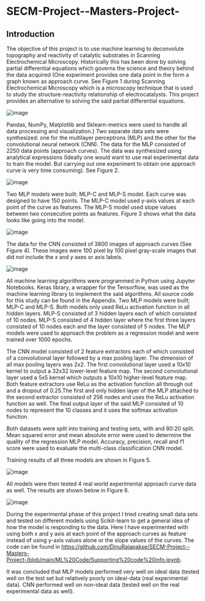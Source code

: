 # SECM-Project--Masters-Project-

## Introduction

The objective of this project is to use machine learning to deconvolute topography and reactivity of catalytic substrates in Scanning Electrochemical Microscopy. Historically this has been done by solving partial differential equations which governs the science and theory behind the data acquired (One experiment provides one data point in the form a graph known as approach curve. See Figure 1 during Scanning Electrochemical Microscopy which is a microscopy technique that is used to study the structure-reactivity relationship of electrocatalysts. This project provides an alternative to solving the said partial differential equations.

![image](https://user-images.githubusercontent.com/55726382/172060837-777105f8-842f-44f7-b87c-5e45d81e3616.png)



Pandas, NumPy, Matplotlib and Sklearn-metrics were used to handle all data processing and visualization.} Two separate data sets were synthesized: one for the multilayer perceptrons (MLP) and the other for the convolutional neural network (CNN). The data for the MLP consisted of 2250 data points (approach curves). The data was synthesized using analytical expressions (Ideally one would want to use real experimental data to train the model. But carrying out one experiment to obtain one approach curve is very time consuming). See Figure 2.

![image](https://user-images.githubusercontent.com/55726382/172060889-78a0a45a-cac7-4737-aa5d-27a885de9fe0.png)

Two MLP models were built: MLP-C and MLP-S model. Each curve was designed to have 150 points. The MLP-C model used y-axis values at each point of the curve as features. The MLP-S model used slope values between two consecutive points as features. Figure 3 shows what the data looks like going into the model. 

![image](https://user-images.githubusercontent.com/55726382/172060931-aa65ed4d-2c4d-4722-84b6-d253d0effa04.png)

The data for the CNN consisted of 3800 images of approach curves (See Figure 4). These images were 100 pixel by 100 pixel gray-scale images that did not include the $x$ and $y$ axes or axis labels.

![image](https://user-images.githubusercontent.com/55726382/172060986-664066c5-ef34-44fd-a644-481829ecb966.png)

All machine learning algorithms were programmed in Python using Jupyter Notebooks. Keras library, a wrapper for the Tensorflow, was used as the machine learning library to implement the said algorithms. All source code for this study can be found in the Appendix.
Two MLP models were built; MLP-C and MLP-S. Both models only used ReLu activation function in all hidden layers. MLP-S consisted of 3 hidden layers each of which consisted of 10 nodes. MLP-S  consisted of 4 hidden layer where the first three layers consisted of 10 nodes each and the layer consisted of 5 nodes. The MLP models were used to approach the problem as a regression model and were trained over 1000 epochs.

The CNN model consisted of 2 feature extractors each of which consisted of a convolutional layer followed by a max pooling layer. The dimension of all max pooling layers was 2x2. The first convolutional layer used a 10x10 kernel to output a 32x32 lower-level feature map. The second convolutional layer used a 5x5 kernel which outputs a 10x10 higher-level feature map. Both feature extractors use ReLu as the activation function all through out and a dropout of 0.25.The first and only hidden layer of the MLP attached to the second extractor consisted of 256 nodes and uses the ReLu activation function as well. The final output layer of the said MLP consisted of 10 nodes to represent the 10 classes and it uses the softmax activation function.

Both datasets were split into training and testing sets, with and 80:20 split. Mean squared error and mean absolute error were used to determine the quality of the regression MLP model. Accuracy, precision, recall and f1 score were used to evaluate the multi-class classification CNN model.

Training results of all three models are shown in Figure 5. 

![image](https://user-images.githubusercontent.com/55726382/172061046-452592c1-4552-4eb5-9548-1d5eaa11fbc4.png)

All models were then tested 4 real world experimental approach curve data as well. The results are shown below in Figure 6.

![image](https://user-images.githubusercontent.com/55726382/172061085-f555033c-02f1-4d15-89a3-87e257271ff2.png)

During the experimental phase of this project I tried creating small data sets and tested on different models using Scikit-learn to get a general idea of how the model is responding to the data. Here I have experimented with using both x and y axis at each point of the approach curves as feature instead of using y-axis values alone or the slope values of the curves. The code can be found in https://github.com/DinuRajapakse/SECM-Project--Masters-Project-/blob/main/ML%20Code/Supporting%20code%20info.ipynb.

It was concluded that MLP models performed very well on ideal data (tested well on the test set but relatively poorly on ideal-data (real experimental data). CNN performed well on non-ideal data (tested well on the real experimental data as well).
